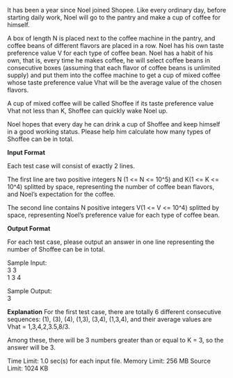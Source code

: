 It has been a year since Noel joined Shopee. Like every ordinary day, before starting daily work, Noel will go to the pantry and make a cup of coffee for himself.

A box of length N is placed next to the coffee machine in the pantry, and coffee beans of different flavors are placed in a row. Noel has his own taste preference value V for each type of coffee bean. Noel has a habit of his own, that is, every time he makes coffee, he will select coffee beans in consecutive boxes (assuming that each flavor of coffee beans is unlimited supply) and put them into the coffee machine to get a cup of mixed coffee whose taste preference value Vhat will be the average value of the chosen flavors.

A cup of mixed coffee will be called Shoffee if its taste preference value Vhat not less than K, Shoffee can quickly wake Noel up.

Noel hopes that every day he can drink a cup of Shoffee and keep himself in a good working status. Please help him calculate how many types of Shoffee can be in total.



**Input Format**

Each test case will consist of exactly 2 lines.

The first line are two positive integers N (1 <= N <= 10^5) and K(1 <= K <= 10^4) splitted by space, representing the number of coffee bean flavors, and Noel’s expectation for the coffee.

The second line contains N positive integers V(1 <= V <= 10^4) splitted by space, representing Noel’s preference value for each type of coffee bean.



**Output Format**

For each test case, please output an answer in one line representing the number of Shoffee can be in total.

Sample Input:\
3 3\
1 3 4

Sample Output:\
3

**Explanation**
For the first test case, there are totally 6 different consecutive sequences: (1), (3), (4), (1,3), (3,4), (1,3,4), and their average values are Vhat = 1,3,4,2,3.5,8/3. 

Among these, there will be 3 numbers greater than or equal to K = 3, so the answer will be 3.



Time Limit:	1.0 sec(s) for each input file.
Memory Limit:	256 MB
Source Limit:	1024 KB